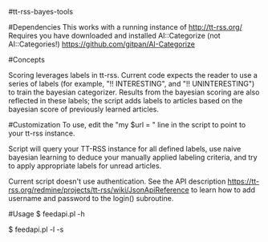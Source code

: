 #tt-rss-bayes-tools

#Dependencies
This works with a running instance of http://tt-rss.org/
Requires you have downloaded and installed AI::Categorize (not AI::Categories!) https://github.com/gitpan/AI-Categorize

#Concepts

Scoring leverages labels in tt-rss. Current code expects the reader to use a series of labels (for example, "!! INTERESTING", and "!! UNINTERESTING") to train the bayesian categorizer.  Results from the bayesian scoring are also reflected in these labels; the script adds labels to articles based on the bayesian score of previously learned articles.

#Customization
To use, edit the "my $url = " line in the script to point to your tt-rss instance.

Script will query your TT-RSS instance for all defined labels,  use naive bayesian learning to deduce your manually applied labeling criteria, and try to apply appropriate labels for unread articles.

Current script doesn't use authentication.  See the API description https://tt-rss.org/redmine/projects/tt-rss/wiki/JsonApiReference to learn how to add username and password to the login() subroutine.

#Usage
$ feedapi.pl -h

$ feedapi.pl -l -s
